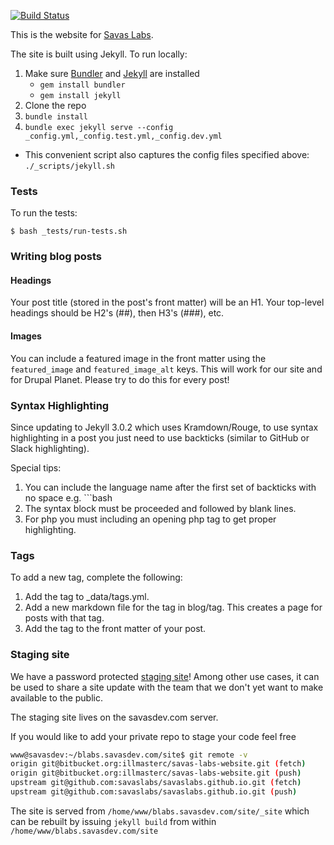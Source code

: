 [![Build Status](https://travis-ci.org/savaslabs/savaslabs.github.io.svg?branch=master)](https://travis-ci.org/savaslabs/savaslabs.github.io)

This is the website for [Savas Labs](http://savaslabs.com).

The site is built using Jekyll. To run locally:

1. Make sure [Bundler](http://bundler.io) and [Jekyll](http://jekyllrb.com/docs/installation/) are installed
   * `gem install bundler`
   * `gem install jekyll`
2. Clone the repo
3. `bundle install`
4. `bundle exec jekyll serve --config _config.yml,_config.test.yml,_config.dev.yml`
 - This convenient script also captures the config files specified above: `./_scripts/jekyll.sh`

### Tests

To run the tests:

`$ bash _tests/run-tests.sh`

### Writing blog posts

#### Headings

Your post title (stored in the post's front matter) will be an H1. Your
top-level headings should be H2's (##), then H3's (###), etc.

#### Images

You can include a featured image in the front matter using the `featured_image`
and `featured_image_alt` keys. This will work for our site and for Drupal Planet.
Please try to do this for every post!

### Syntax Highlighting

Since updating to Jekyll 3.0.2 which uses Kramdown/Rouge, to use syntax
highlighting in a post you just need to use backticks (similar to GitHub or
Slack highlighting).

Special tips:

1. You can include the language name after the first set of backticks with no
space e.g. ```bash
2. The syntax block must be proceeded and followed by blank lines.
3. For php you must including an opening php tag to get proper highlighting.

### Tags

To add a new tag, complete the following:

1. Add the tag to _data/tags.yml.
2. Add a new markdown file for the tag in blog/tag. This creates a page for posts with that tag.
3. Add the tag to the front matter of your post.

### Staging site

We have a password protected [staging site](http://blabs.savasdev.com)!
Among other use cases, it can be used to share a site update with the team that
we don't yet want to make available to the public.

The staging site lives on the savasdev.com server.

If you would like to add your private repo to stage your code feel free

```bash
www@savasdev:~/blabs.savasdev.com/site$ git remote -v
origin git@bitbucket.org:illmasterc/savas-labs-website.git (fetch)
origin git@bitbucket.org:illmasterc/savas-labs-website.git (push)
upstream git@github.com:savaslabs/savaslabs.github.io.git (fetch)
upstream git@github.com:savaslabs/savaslabs.github.io.git (push)
```

The site is served from `/home/www/blabs.savasdev.com/site/_site` which can
be rebuilt by issuing `jekyll build` from within `/home/www/blabs.savasdev.com/site`